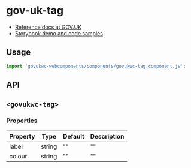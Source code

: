 # gov-uk-tag

- [Reference docs at GOV.UK](https://design-system.service.gov.uk/components/tag/)
- [Storybook demo and code samples](http://tgreyuk.github.io/govuk-webcomponents/storybook/?path=/story/tag/)

## Usage

```javascript
import 'govukwc-webcomponents/components/govukwc-tag.component.js';
```

## API

## `<govukwc-tag>`

### Properties

| Property  |  Type     | Default | Description |
|-----------|-----------|---------|-------------|
| label|string|""|""
| colour|string|""|""| 

